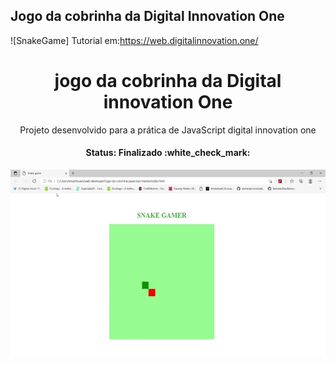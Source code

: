 ## Jogo da cobrinha da Digital Innovation One

![SnakeGame]
Tutorial em:https://web.digitalinnovation.one/
<h1 align="center">
  jogo da cobrinha da Digital innovation One
</h1>

<p align="center">
  Projeto desenvolvido para a prática de JavaScript digital innovation one
</p>

<h4 align="center">
  Status: Finalizado :white_check_mark:
</h4>

<p align="center">
  <img src="/Snake game.gif" alt="" width="600px" height="300px">
</p>
